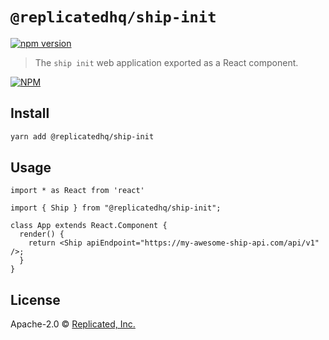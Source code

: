 # `@replicatedhq/ship-init`
[![npm version](https://badge.fury.io/js/%40replicatedhq%2Fship-init.svg)](https://badge.fury.io/js/%40replicatedhq%2Fship-init)

> The `ship init` web application exported as a React component.

[![NPM](https://img.shields.io/npm/v/{{name}}.svg)](https://www.npmjs.com/package/{{name}})

## Install

```bash
yarn add @replicatedhq/ship-init
```

## Usage

```tsx
import * as React from 'react'

import { Ship } from "@replicatedhq/ship-init";

class App extends React.Component {
  render() {
    return <Ship apiEndpoint="https://my-awesome-ship-api.com/api/v1" />;
  }
}
```

## License

Apache-2.0 © [Replicated, Inc.](https://github.com/replicatedhq)
